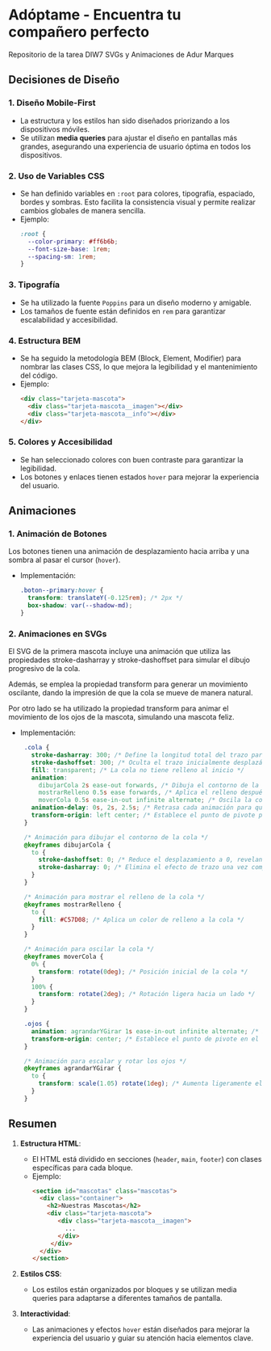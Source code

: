 # Adóptame - Encuentra tu compañero perfecto

Repositorio de la tarea DIW7 SVGs y Animaciones de Adur Marques

## Decisiones de Diseño

### 1. **Diseño Mobile-First**
   - La estructura y los estilos han sido diseñados priorizando a los dispositivos móviles. 
   - Se utilizan **media queries** para ajustar el diseño en pantallas más grandes, asegurando una experiencia de usuario óptima en todos los dispositivos.

### 2. **Uso de Variables CSS**
   - Se han definido variables en `:root` para colores, tipografía, espaciado, bordes y sombras. Esto facilita la consistencia visual y permite realizar cambios globales de manera sencilla.
   - Ejemplo:
     ```css
     :root {
       --color-primary: #ff6b6b;
       --font-size-base: 1rem;
       --spacing-sm: 1rem;
     }
     ```

### 3. **Tipografía**
   - Se ha utilizado la fuente `Poppins` para un diseño moderno y amigable.
   - Los tamaños de fuente están definidos en `rem` para garantizar escalabilidad y accesibilidad.

### 4. **Estructura BEM**
   - Se ha seguido la metodología BEM (Block, Element, Modifier) para nombrar las clases CSS, lo que mejora la legibilidad y el mantenimiento del código.
   - Ejemplo:
     ```html
     <div class="tarjeta-mascota">
       <div class="tarjeta-mascota__imagen"></div>
       <div class="tarjeta-mascota__info"></div>
     </div>
     ```

### 5. **Colores y Accesibilidad**
   - Se han seleccionado colores con buen contraste para garantizar la legibilidad.
   - Los botones y enlaces tienen estados `hover` para mejorar la experiencia del usuario.

## Animaciones

### 1. **Animación de Botones**
  Los botones tienen una animación de desplazamiento hacia arriba y una sombra al pasar el cursor (`hover`).
  - Implementación:
     ```css
     .boton--primary:hover {
       transform: translateY(-0.125rem); /* 2px */
       box-shadow: var(--shadow-md);
     }
     ```

### 2. **Animaciones en SVGs**
  El SVG de la primera mascota incluye una animación que utiliza las propiedades stroke-dasharray y stroke-dashoffset para simular el dibujo progresivo de la cola.
   
  Además, se emplea la propiedad transform para generar un movimiento oscilante, dando la impresión de que la cola se mueve de manera natural.

  Por otro lado se ha utilizado la propiedad transform para animar el movimiento de los ojos de la mascota, simulando una mascota feliz.

   - Implementación:
     ```css
      .cola {
        stroke-dasharray: 300; /* Define la longitud total del trazo para el contorno de la cola */
        stroke-dashoffset: 300; /* Oculta el trazo inicialmente desplazándolo completamente */
        fill: transparent; /* La cola no tiene relleno al inicio */
        animation: 
          dibujarCola 2s ease-out forwards, /* Dibuja el contorno de la cola en 2 segundos */
          mostrarRelleno 0.5s ease forwards, /* Aplica el relleno después del dibujo */
          moverCola 0.5s ease-in-out infinite alternate; /* Oscila la cola continuamente */
        animation-delay: 0s, 2s, 2.5s; /* Retrasa cada animación para que ocurran en secuencia */
        transform-origin: left center; /* Establece el punto de pivote para la rotación de la cola */
      }

      /* Animación para dibujar el contorno de la cola */
      @keyframes dibujarCola {
        to {
          stroke-dashoffset: 0; /* Reduce el desplazamiento a 0, revelando el trazo */
          stroke-dasharray: 0; /* Elimina el efecto de trazo una vez completado */
        }
      }

      /* Animación para mostrar el relleno de la cola */
      @keyframes mostrarRelleno {
        to {
          fill: #C57D08; /* Aplica un color de relleno a la cola */
        }
      }

      /* Animación para oscilar la cola */
      @keyframes moverCola {
        0% {
          transform: rotate(0deg); /* Posición inicial de la cola */
        }
        100% {
          transform: rotate(2deg); /* Rotación ligera hacia un lado */
        }
      }

      .ojos {
        animation: agrandarYGirar 1s ease-in-out infinite alternate; /* Escala y rota los ojos continuamente */
        transform-origin: center; /* Establece el punto de pivote en el centro de los ojos */
      }

      /* Animación para escalar y rotar los ojos */
      @keyframes agrandarYGirar {
        to {
          transform: scale(1.05) rotate(1deg); /* Aumenta ligeramente el tamaño y rota los ojos */
        }
      }
     ```

## Resumen

1. **Estructura HTML**:
   - El HTML está dividido en secciones (`header`, `main`, `footer`) con clases específicas para cada bloque.
   - Ejemplo:
     ```html
     <section id="mascotas" class="mascotas">
       <div class="container">
         <h2>Nuestras Mascotas</h2>
         <div class="tarjeta-mascota">
            <div class="tarjeta-mascota__imagen">
              ...
            </div>
          </div>
       </div>
     </section>
     ```

2. **Estilos CSS**:
   - Los estilos están organizados por bloques y se utilizan media queries para adaptarse a diferentes tamaños de pantalla.

3. **Interactividad**:
   - Las animaciones y efectos `hover` están diseñados para mejorar la experiencia del usuario y guiar su atención hacia elementos clave.